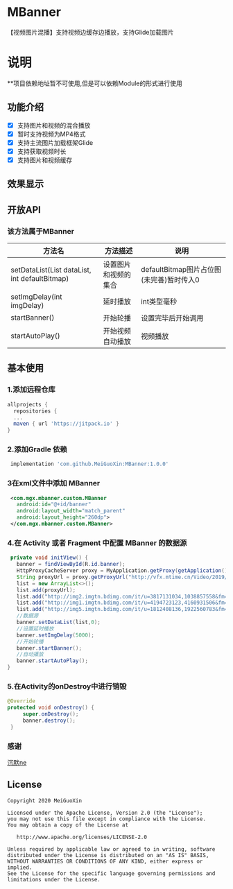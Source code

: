 # MBanner
【视频图片混播】支持视频边缓存边播放，支持Glide加载图片
# 说明
**项目依赖地址暂不可使用,但是可以依赖Module的形式进行使用
## 功能介绍
- [x] 支持图片和视频的混合播放
- [x] 暂时支持视频为MP4格式
- [x] 支持主流图片加载框架Glide
- [x] 支持获取视频时长
- [x] 支持图片和视频缓存
	
## 效果显示

## 开放API
### 该方法属于MBanner
方法名  | 方法描述  | 说明
 ---- | ----- | ------  
 setDataList(List<String> dataList, int defaultBitmap)  |设置图片和视频的集合  |  defaultBitmap图片占位图(未完善)暂时传入0
 setImgDelay(int imgDelay)  | 延时播放 | int类型毫秒
 startBanner()  | 开始轮播 | 设置完毕后开始调用
 startAutoPlay() | 开始视频自动播放 | 视频播放
 
## 基本使用	
### 1.添加远程仓库
```groovy
allprojects {
  repositories {
  ...
  maven { url 'https://jitpack.io' }
}
```
### 2.添加Gradle 依赖
```groovy
 implementation 'com.github.MeiGuoXin:MBanner:1.0.0'
```
### 3在xml文件中添加 MBanner
```xml
 <com.mgx.mbanner.custom.MBanner
   android:id="@+id/banner"
   android:layout_width="match_parent"
   android:layout_height="260dp">
 </com.mgx.mbanner.custom.MBanner>
```
### 4.在 Activity 或者 Fragment 中配置 MBanner 的数据源
```java
 private void initView() {
   banner = findViewById(R.id.banner);
   HttpProxyCacheServer proxy = MyApplication.getProxy(getApplication());
   String proxyUrl = proxy.getProxyUrl("http://vfx.mtime.cn/Video/2019/03/12/mp4/190312143927981075.mp4");
   list = new ArrayList<>();
   list.add(proxyUrl);
   list.add("http://img2.imgtn.bdimg.com/it/u=3817131034,1038857558&fm=27&gp=0.jpg");
   list.add("http://img1.imgtn.bdimg.com/it/u=4194723123,4160931506&fm=200&gp=0.jpg");
   list.add("http://img5.imgtn.bdimg.com/it/u=1812408136,1922560783&fm=27&gp=0.jpg");
   //数据源
   banner.setDataList(list,0);
   //设置延时播放
   banner.setImgDelay(5000);
   //开始轮播
   banner.startBanner();
   //自动播放
   banner.startAutoPlay();
}
```
### 5.在Activity的onDestroy中进行销毁
```java 
@Override
protected void onDestroy() {
     super.onDestroy();
     banner.destroy();
 }
```
### 感谢
[沉默ne](https://blog.csdn.net/a598068693/article/details/80341099)
## License

	Copyright 2020 MeiGuoXin

    Licensed under the Apache License, Version 2.0 (the "License");
    you may not use this file except in compliance with the License.
    You may obtain a copy of the License at

       http://www.apache.org/licenses/LICENSE-2.0

    Unless required by applicable law or agreed to in writing, software
    distributed under the License is distributed on an "AS IS" BASIS,
    WITHOUT WARRANTIES OR CONDITIONS OF ANY KIND, either express or implied.
    See the License for the specific language governing permissions and
    limitations under the License.